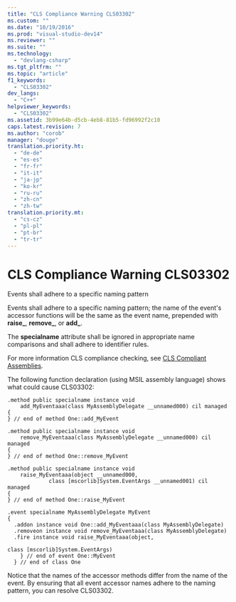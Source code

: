 ```yaml
---
title: "CLS Compliance Warning CLS03302"
ms.custom: ""
ms.date: "10/19/2016"
ms.prod: "visual-studio-dev14"
ms.reviewer: ""
ms.suite: ""
ms.technology: 
  - "devlang-csharp"
ms.tgt_pltfrm: ""
ms.topic: "article"
f1_keywords: 
  - "CLS03302"
dev_langs: 
  - "C++"
helpviewer_keywords: 
  - "CLS03302"
ms.assetid: 3b99e64b-d5cb-4eb8-81b5-fd96992f2c10
caps.latest.revision: 7
ms.author: "corob"
manager: "douge"
translation.priority.ht: 
  - "de-de"
  - "es-es"
  - "fr-fr"
  - "it-it"
  - "ja-jp"
  - "ko-kr"
  - "ru-ru"
  - "zh-cn"
  - "zh-tw"
translation.priority.mt: 
  - "cs-cz"
  - "pl-pl"
  - "pt-br"
  - "tr-tr"
---
```

# CLS Compliance Warning CLS03302
Events shall adhere to a specific naming pattern  
  
 Events shall adhere to a specific naming pattern; the name of the event's accessor functions will be the same as the event name, prepended with **raise_**, **remove_**, or **add_**.  
  
 The **specialname** attribute shall be ignored in appropriate name comparisons and shall adhere to identifier rules.  
  
 For more information CLS compliance checking, see [CLS Compliant Assemblies](http://msdn.microsoft.com/en-us/3320b57e-ea55-4697-a17d-f509a36a3c93).  
  
 The following function declaration (using MSIL assembly language) shows what could cause CLS03302:  
  
```  
.method public specialname instance void   
    add_MyEventaaa(class MyAssemblyDelegate __unnamed000) cil managed  
{  
} // end of method One::add_MyEvent  
  
.method public specialname instance void   
    remove_MyEventaaa(class MyAssemblyDelegate __unnamed000) cil managed  
{  
} // end of method One::remove_MyEvent  
  
.method public specialname instance void   
    raise_MyEventaaa(object __unnamed000,  
             class [mscorlib]System.EventArgs __unnamed001) cil managed  
{  
} // end of method One::raise_MyEvent  
  
.event specialname MyAssemblyDelegate MyEvent  
{  
  .addon instance void One::add_MyEventaaa(class MyAssemblyDelegate)  
  .removeon instance void remove_MyEventaaa(class MyAssemblyDelegate)  
  .fire instance void raise_MyEventaaa(object,  
                                                                                       class [mscorlib]System.EventArgs)  
    } // end of event One::MyEvent  
  } // end of class One  
```  
  
 Notice that the names of the accessor methods differ from the name of the event.  By ensuring that all event accessor names adhere to the naming pattern, you can resolve CLS03302.